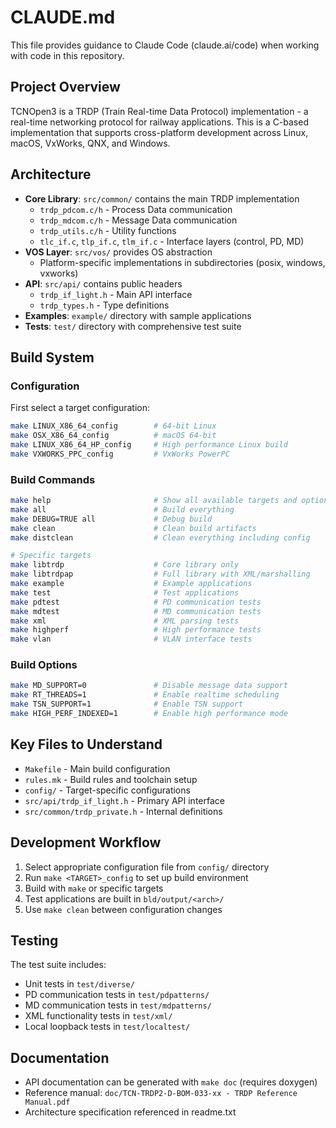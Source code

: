 # CLAUDE.md

This file provides guidance to Claude Code (claude.ai/code) when working with code in this repository.

## Project Overview

TCNOpen3 is a TRDP (Train Real-time Data Protocol) implementation - a real-time networking protocol for railway applications. This is a C-based implementation that supports cross-platform development across Linux, macOS, VxWorks, QNX, and Windows.

## Architecture

- **Core Library**: `src/common/` contains the main TRDP implementation
  - `trdp_pdcom.c/h` - Process Data communication
  - `trdp_mdcom.c/h` - Message Data communication  
  - `trdp_utils.c/h` - Utility functions
  - `tlc_if.c`, `tlp_if.c`, `tlm_if.c` - Interface layers (control, PD, MD)
- **VOS Layer**: `src/vos/` provides OS abstraction
  - Platform-specific implementations in subdirectories (posix, windows, vxworks)
- **API**: `src/api/` contains public headers
  - `trdp_if_light.h` - Main API interface
  - `trdp_types.h` - Type definitions
- **Examples**: `example/` directory with sample applications
- **Tests**: `test/` directory with comprehensive test suite

## Build System

### Configuration
First select a target configuration:
```bash
make LINUX_X86_64_config        # 64-bit Linux
make OSX_X86_64_config          # macOS 64-bit
make LINUX_X86_64_HP_config     # High performance Linux build
make VXWORKS_PPC_config         # VxWorks PowerPC
```

### Build Commands
```bash
make help                       # Show all available targets and options
make all                        # Build everything
make DEBUG=TRUE all             # Debug build
make clean                      # Clean build artifacts
make distclean                  # Clean everything including config

# Specific targets
make libtrdp                    # Core library only
make libtrdpap                  # Full library with XML/marshalling
make example                    # Example applications
make test                       # Test applications
make pdtest                     # PD communication tests
make mdtest                     # MD communication tests
make xml                        # XML parsing tests
make highperf                   # High performance tests
make vlan                       # VLAN interface tests
```

### Build Options
```bash
make MD_SUPPORT=0               # Disable message data support
make RT_THREADS=1               # Enable realtime scheduling
make TSN_SUPPORT=1              # Enable TSN support
make HIGH_PERF_INDEXED=1        # Enable high performance mode
```

## Key Files to Understand

- `Makefile` - Main build configuration
- `rules.mk` - Build rules and toolchain setup
- `config/` - Target-specific configurations
- `src/api/trdp_if_light.h` - Primary API interface
- `src/common/trdp_private.h` - Internal definitions

## Development Workflow

1. Select appropriate configuration file from `config/` directory
2. Run `make <TARGET>_config` to set up build environment
3. Build with `make` or specific targets
4. Test applications are built in `bld/output/<arch>/`
5. Use `make clean` between configuration changes

## Testing

The test suite includes:
- Unit tests in `test/diverse/`
- PD communication tests in `test/pdpatterns/`
- MD communication tests in `test/mdpatterns/`  
- XML functionality tests in `test/xml/`
- Local loopback tests in `test/localtest/`

## Documentation

- API documentation can be generated with `make doc` (requires doxygen)
- Reference manual: `doc/TCN-TRDP2-D-BOM-033-xx - TRDP Reference Manual.pdf`
- Architecture specification referenced in readme.txt
